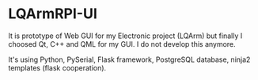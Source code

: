 # LQArmRPI-UI
It is prototype of Web GUI for my Electronic project (LQArm) but finally I choosed Qt, C++ and QML for my GUI.
 I do not develop this anymore. 

It's using Python, PySerial, Flask framework, PostgreSQL database, ninja2 templates (flask cooperation).
